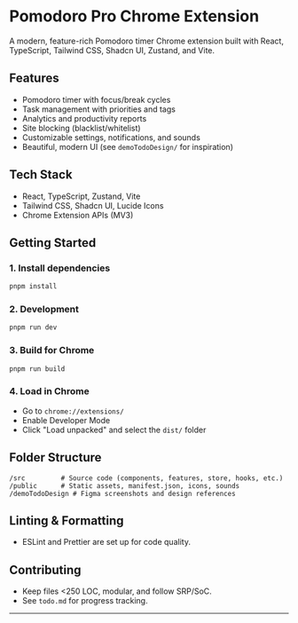# Pomodoro Pro Chrome Extension

A modern, feature-rich Pomodoro timer Chrome extension built with React, TypeScript, Tailwind CSS, Shadcn UI, Zustand, and Vite.

## Features
- Pomodoro timer with focus/break cycles
- Task management with priorities and tags
- Analytics and productivity reports
- Site blocking (blacklist/whitelist)
- Customizable settings, notifications, and sounds
- Beautiful, modern UI (see `demoTodoDesign/` for inspiration)

## Tech Stack
- React, TypeScript, Zustand, Vite
- Tailwind CSS, Shadcn UI, Lucide Icons
- Chrome Extension APIs (MV3)

## Getting Started

### 1. Install dependencies
```sh
pnpm install
```

### 2. Development
```sh
pnpm run dev
```

### 3. Build for Chrome
```sh
pnpm run build
```

### 4. Load in Chrome
- Go to `chrome://extensions/`
- Enable Developer Mode
- Click "Load unpacked" and select the `dist/` folder

## Folder Structure
```
/src         # Source code (components, features, store, hooks, etc.)
/public      # Static assets, manifest.json, icons, sounds
/demoTodoDesign # Figma screenshots and design references
```

## Linting & Formatting
- ESLint and Prettier are set up for code quality.

## Contributing
- Keep files <250 LOC, modular, and follow SRP/SoC.
- See `todo.md` for progress tracking.

---
